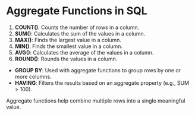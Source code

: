 
# Aggregate Functions in SQL

1. **COUNT()**: Counts the number of rows in a column.
2. **SUM()**: Calculates the sum of the values in a column.
3. **MAX()**: Finds the largest value in a column.
4. **MIN()**: Finds the smallest value in a column.
5. **AVG()**: Calculates the average of the values in a column.
6. **ROUND()**: Rounds the values in a column.

- **GROUP BY**: Used with aggregate functions to group rows by one or more columns.
- **HAVING**: Filters the results based on an aggregate property (e.g., SUM > 100).
  
Aggregate functions help combine multiple rows into a single meaningful value.
